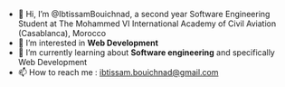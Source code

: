 - 👋 Hi, I’m @IbtissamBouichnad, a second year Software Engineering Student at The Mohammed VI International Academy of Civil Aviation (Casablanca), Morocco
- 👀 I’m interested in **Web Development**
- 🌱 I’m currently learning about **Software engineering** and specifically Web Development 
- 📫 How to reach me : ibtissam.bouichnad@gmail.com 

<!---
IbtissamBouichnad/IbtissamBouichnad is a ✨ special ✨ repository because its `README.md` (this file) appears on your GitHub profile.
You can click the Preview link to take a look at your changes.
--->
